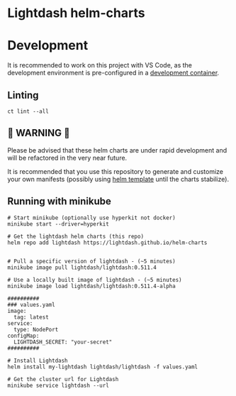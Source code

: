 # Lightdash helm-charts


# Development

It is recommended to work on this project with VS Code, as the development environment is pre-configured in a [development container](https://code.visualstudio.com/docs/remote/create-dev-container).

## Linting
  `ct lint --all`

## 🚧 WARNING 🚧

Please be advised that these helm charts are under rapid development and will be refactored in the very near future.

It is recommended that you use this repository to generate and customize your own manifests (possibly using [helm template](https://helm.sh/docs/helm/helm_template/) until the charts stabilize).

## Running with minikube

```
# Start minikube (optionally use hyperkit not docker)
minikube start --driver=hyperkit

# Get the lightdash helm charts (this repo)
helm repo add lightdash https://lightdash.github.io/helm-charts


# Pull a specific version of lightdash - (~5 minutes)
minikube image pull lightdash/lightdash:0.511.4

# Use a locally built image of lightdash - (~5 minutes)
minikube image load lightdash/lightdash:0.511.4-alpha

##########
### values.yaml
image:
  tag: latest
service:
  type: NodePort
configMap:
  LIGHTDASH_SECRET: "your-secret"
##########

# Install Lightdash
helm install my-lightdash lightdash/lightdash -f values.yaml

# Get the cluster url for Lightdash
minikube service lightdash --url
